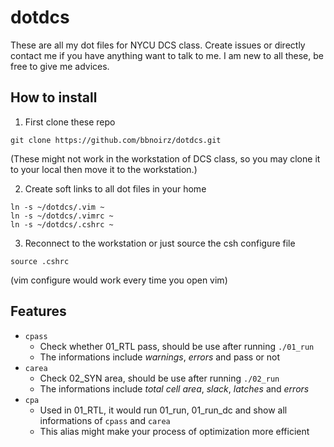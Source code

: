 # dotdcs
These are all my dot files for NYCU DCS class.
Create issues or directly contact me if you have anything want to talk to me.
I am new to all these, be free to give me advices.

## How to install
1. First clone these repo 
```
git clone https://github.com/bbnoirz/dotdcs.git
```
(These might not work in the workstation of DCS class, so you may clone it to your local then move it to the workstation.)

2. Create soft links to all dot files in your home
```
ln -s ~/dotdcs/.vim ~
ln -s ~/dotdcs/.vimrc ~
ln -s ~/dotdcs/.cshrc ~
```

3. Reconnect to the workstation or just source the csh configure file
```
source .cshrc
```
(vim configure would work every time you open vim)

## Features
- `cpass`
  - Check whether 01_RTL pass, should be use after running `./01_run`
  - The informations include _warnings_, _errors_ and pass or not
- `carea`
  - Check 02_SYN area, should be use after running `./02_run`
  - The informations include _total cell area_, _slack_, _latches_ and _errors_
- `cpa`
  - Used in 01_RTL, it would run 01_run, 01_run_dc and show all informations of `cpass` and `carea`
  - This alias might make your process of optimization more efficient
